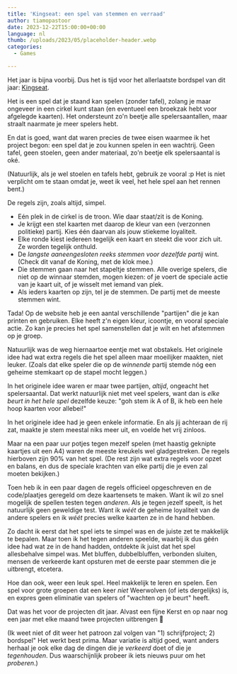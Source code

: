 ```yaml
---
title: 'Kingseat: een spel van stemmen en verraad'
author: tiamopastoor
date: 2023-12-22T15:00:00+00:00
language: nl
thumb: /uploads/2023/05/placeholder-header.webp
categories:
  - Games

---
```

Het jaar is bijna voorbij. Dus het is tijd voor het allerlaatste bordspel van dit jaar: [Kingseat](https://pandaqi.com/kingseat).

Het is een spel dat je staand kan spelen (zonder tafel), zolang je maar ongeveer in een cirkel kunt staan (en eventueel een broekzak hebt voor afgelegde kaarten). Het ondersteunt zo'n beetje alle spelersaantallen, maar straalt naarmate je meer spelers hebt.

En dat is goed, want dat waren precies de twee eisen waarmee ik het project begon: een spel dat je zou kunnen spelen in een wachtrij. Geen tafel, geen stoelen, geen ander materiaal, zo'n beetje elk spelersaantal is oké.

(Natuurlijk, als je wel stoelen en tafels hebt, gebruik ze vooral :p Het is niet verplicht om te staan omdat je, weet ik veel, het hele spel aan het rennen bent.)

De regels zijn, zoals altijd, simpel.

  * Eén plek in de cirkel is de troon. Wie daar staat/zit is de Koning.
  * Je krijgt een stel kaarten met daarop de kleur van een (verzonnen politieke) partij. Kies één daarvan als jouw stiekeme loyaliteit.
  * Elke ronde kiest iedereen tegelijk een kaart en steekt die voor zich uit. Ze worden tegelijk onthuld.
  * De _langste aaneengesloten reeks stemmen voor dezelfde partij_ wint. (Check dit vanaf de Koning, met de klok mee.)
  * Die stemmen gaan naar het stapeltje stemmen. Alle overige spelers, die niet op de winnaar stemden, mogen kiezen: of je voert de speciale actie van je kaart uit, of je wisselt met iemand van plek.
  * Als ieders kaarten op zijn, tel je de stemmen. De partij met de meeste stemmen wint.

Tada! Op de website heb je een aantal verschillende "partijen" die je kan printen en gebruiken. Elke heeft z'n eigen kleur, icoontje, en vooral speciale actie. Zo kan je precies het spel samenstellen dat je wilt en het afstemmen op je groep.

Natuurlijk was de weg hiernaartoe eentje met wat obstakels. Het originele idee had wat extra regels die het spel alleen maar moeilijker maakten, niet leuker. (Zoals dat elke speler die op de _winnende_ partij stemde nóg een geheime stemkaart op de stapel mocht leggen.)

In het originele idee waren er maar twee partijen, _altijd_, ongeacht het spelersaantal. Dat werkt natuurlijk niet met veel spelers, want dan is _elke beurt in het hele spel_ dezelfde keuze: "goh stem ik A of B, ik heb een hele hoop kaarten voor allebei!"

In het originele idee had je geen enkele informatie. En als jij achteraan de rij zat, maakte je stem meestal niks meer uit, en voelde het vrij zinloos.

Maar na een paar uur potjes tegen mezelf spelen (met haastig geknipte kaartjes uit een A4) waren de meeste kreukels wel gladgestreken. De regels hierboven zijn 90% van het spel. (De rest zijn wat extra regels voor opzet en balans, en dus de speciale krachten van elke partij die je even zal moeten bekijken.)

Toen heb ik in een paar dagen de regels officieel opgeschreven en de code/plaatjes geregeld om deze kaartensets te maken. Want ik wil zo snel mogelijk de spellen testen tegen _anderen_. Als je tegen jezelf speelt, is het natuurlijk geen geweldige test. Want ik _wéét_ de geheime loyaliteit van de andere spelers en ik _wéét_ precies welke kaarten ze in de hand hebben.

Zo dacht ik eerst dat het spel iets te simpel was en de juiste zet te makkelijk te bepalen. Maar toen ik het tegen anderen speelde, waarbij ik dus géén idee had wat ze in de hand hadden, ontdekte ik juist dat het spel allesbehalve simpel was. Met bluffen, dubbelbluffen, verbonden sluiten, mensen de verkeerde kant opsturen met de eerste paar stemmen die je uitbrengt, etcetera.

Hoe dan ook, weer een leuk spel. Heel makkelijk te leren en spelen. Een spel voor grote groepen dat een keer _niet_ Weerwolven (of iets dergelijks) is, en expres geen eliminatie van spelers of "wachten op je beurt" heeft.

Dat was het voor de projecten dit jaar. Alvast een fijne Kerst en op naar nog een jaar met elke maand twee projecten uitbrengen 🙂 

(Ik weet niet of dit weer het patroon zal volgen van "1) schrijfproject; 2) bordspel" Het werkt best prima. Maar variatie is altijd goed, want anders herhaal je ook elke dag de dingen die je _verkeerd_ doet of die je _tegenhouden_. Dus waarschijnlijk probeer ik iets nieuws puur om het _proberen_.)